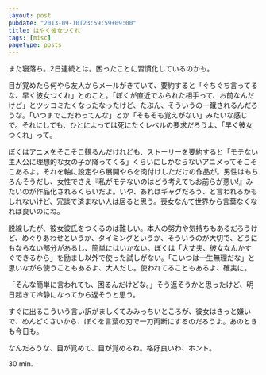 ```yaml
---
layout: post
pubdate: "2013-09-10T23:59:59+09:00"
title: はやく彼女つくれ
tags: [misc]
pagetype: posts
---
```

また寝落ち。2日連続とは。困ったことに習慣化しているのかも。

目が覚めたら何やら友人からメールがきていて、要約すると「ぐちぐち言ってるな、早く彼女つくれ」とのこと。「ぼくが直近でふられた相手って、お前なんだけど」とツッコミたくなったなったけど、たぶん、そういうの一蹴されるんだろうな。「いつまでこだわってんな」とか「そもそも覚えがない」みたいな感じで。それにしても、ひとによっては死にたくレベルの要求だろうよ、「早く彼女つくれ」って。

ぼくはアニメをそこそこ観るんだけれども、ストーリーを要約すると「モテない主人公に理想的な女の子が降ってくる」くらいにしかならないアニメってそこそこあるよ。それを軸に設定やら展開やらを肉付けしただけの作品が。男性はもちろんそうだし、女性でさえ『私がモテないのはどう考えてもお前らが悪い!』みたいのが作品化されるくらいだよ。いや、あれはギャグだろう、と言われるかもしれないけど、冗談で済まない人は居ると思う。喪女なんて世界から言葉なくなれば良いのにね。

脱線したが、彼女彼氏をつくるのは難しい。本人の努力や気持ちもあるだろうけど、めぐりあわせというか、タイミングというか、そういうのが大切で、どうにもならない部分があるし、簡単にはいかない。ぼくは「大丈夫、彼女なんかすぐできるから」を励まし以外で使った試しがない。「こいつは一生無理だな」と思いながら使うこともあるよ、大人だし。使われてることもあるよ、確実に。

「そんな簡単に言われても、困るんだけどな。」そう返そうかと思ったけど、明日起きて冷静になってから返そうと思う。

すぐに出るこういう言い訳がましくてみみっちいところが、彼女はきっと嫌いで、めんどくさいから、ぼくを言葉の刃で一刀両断にするのだろうよ。あのときも今日も。

なんだろうな、目が覚めて、目が覚めるね。格好良いわ、ホント。

30 min.

